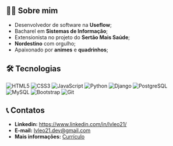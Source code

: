 ## 👩‍💻 Sobre mim

- Desenvolvedor de software na **Useflow**;
- Bacharel em **Sistemas de Informação**;
- Extensionista no projeto do **Sertão Mais Saúde**;
- **Nordestino** com orgulho;
- Apaixonado por **animes** e **quadrinhos**;

## 🛠 Tecnologias

![HTML5](https://img.icons8.com/color/40/000000/html-5.png)
![CSS3](https://img.icons8.com/color/40/000000/css3.png)
![JavaScript](https://img.icons8.com/color/40/000000/javascript.png)
![Python](https://img.icons8.com/color/40/000000/python.png)
![Django](https://img.icons8.com/windows/40/0C4B33/django.png)
![PostgreSQL](https://img.icons8.com/color/40/000000/postgreesql.png)
![MySQL](https://img.icons8.com/color/40/mysql-logo.png)
![Bootstrap](https://img.icons8.com/color/40/000000/bootstrap.png)
![Git](https://img.icons8.com/color/40/000000/git.png)

## 📞 Contatos
- **Linkedin:** https://www.linkedin.com/in/lvleo21/
- **E-mail:** lvleo21.dev@gmail.com
- **Mais informações:** [Currículo](https://docs.google.com/document/d/e/2PACX-1vRL3zRHSJKvvqfa4RrbTUyFW1alh6F7xQwZfPaJB_ArQvrX-M31YnRnuD2Fn764mWciyTSvWCMw7zcL/pub)
